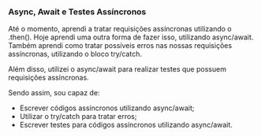 ### Async, Await e Testes Assíncronos

Até o momento, aprendi a tratar requisições assíncronas utilizando o .then(). Hoje aprendi uma outra forma de fazer isso, utilizando async/await. Também aprendi como tratar possíveis erros nas nossas requisições assíncronas, utilizando o bloco try/catch.

Além disso, utilizei o async/await para realizar testes que possuem requisições assíncronas.

Sendo assim, sou capaz de:
- Escrever códigos assíncronos utilizando async/await;
- Utilizar o try/catch para tratar erros;
- Escrever testes para códigos assíncronos utilizando async/await.
